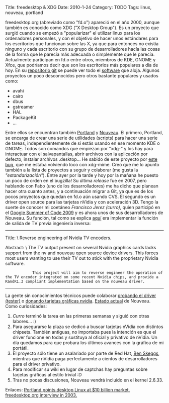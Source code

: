 Title: freedesktop & XDG
Date: 2010-1-24
Category: TODO
Tags: linux, nouveau, portland

freedesktop.org (abreviado como "fd.o") apareció en el año 2000, aunque también es conocido como XDG ("X Desktop Group"). Es un proyecto que
surgió cuando se empezó a "popularizar" el utilizar linux para los ordenadores personales, y con el objetivo de hacer unos estándares para
los escritorios que funcionan sobre las X, ya que para entonces no existía ninguno y cada escritorio con su grupo de desarrolladores hacía
las cosas de la forma que le parecía más adecuada o simplemente que le parecía. Actualmente participan en fd.o entre otros, miembros de KDE,
GNOME y Xfce, que podríamos decir que son los escritorios más populares a día de hoy. En su [repositorio git](http://cgit.freedesktop.org/)
se puede ver todo el [software](http://freedesktop.org/wiki/Software) que aloja. Algunos proyectos un poco desconocidos pero otros bastante
populares y usados como:

-   avahi
-   cairo
-   dbus
-   gstreamer
-   HAL
-   PackageKit
-   ...

Entre ellos se encuentran también [Portland](http://portland.freedesktop.org/wiki/) y [Nouveau](http://nouveau.freedesktop.org/). El
primero, Portland, se encarga de crear una serie de utilidades (scripts) para hacer una serie de tareas, independientemente de si estás
usando en ese momento KDE o GNOME. Todos son comandos que empiezan por "xdg-" y los hay para interactuar con el salvapantallas, abrir
archivos con la aplicación por defecto, instalar archivos .desktop... He sabido de este proyecto por [este
bug](http://bugs.freedesktop.org/show_bug.cgi?id=15828), que me estaba volviendo loco con xdg-mime. Creo que me lo apunto también a la lista
de proyectos a seguir y colaborar (me gusta la *"estandarización"*). Entre ayer por la tarde y hoy por la mañana he puesto un poco de orden
en el bugzilla! Su última *release* fue en 2007, pero hablando con Fabo (uno de los desarrolladores) me ha dicho que planean hacer otra
cuanto antes, y a continuación migrar a Git, ya que es de los pocos proyectos que quedan en fd.o aún usando CVS. El segundo es un driver
open source para las tarjetas nVidia y con aceleración 3D. Tengo la suerte de conocer mi coetáneo *Francisco Jerez (curro)*, quien participó
en el [Google Summer of Code 2009](http://code.google.com/soc) y es ahora unos de sus desarrolladores de Nouveau. Su función, tal como se
explica [aquí](http://socghop.appspot.com/gsoc/student_project/show/google/gsoc2009/xorg/t124025016929) era implementar la función de salida
de TV previa ingeniería inversa:

  ------------- ------------------------------------------------------------------------------------------------------------------------------------------------------------------------------------------------------------------------------
  Title: \      Reverse engineering of Nvidia TV encoders.   
                

  Abstract: \   The TV output present on several Nvidia graphics cards lacks support from the nv and nouveau open source device drivers. This forces most users wanting to use their TV out to stick with the proprietary Nvidia software.   
                  
                This project will aim to reverse engineer the operation of the TV encoder integrated on some recent Nvidia chips, and provide a RandR1.3 compliant implementation based on the nouveau driver.   
                
  ------------- ------------------------------------------------------------------------------------------------------------------------------------------------------------------------------------------------------------------------------

La gente sin conocimientos técnicos puede colaborar [probando el driver (tester)](http://nouveau.freedesktop.org/wiki/TestersWanted) o
[donando tarjetas gráficas nvidia](http://nouveau.freedesktop.org/wiki/HardwareDonations). [Estado
actual](http://nouveau.freedesktop.org/wiki/FeatureMatrix) de Nouveau. Como curiosidades:

1.  *Curro* terminó la tarea en las primeras semanas y siguió con otras labores... :)
2.  Para asegurarse la plaza se dedicó a buscar tarjetas nVidia con distintos chipsets. También antiguas, no importaba pues la intención es
    que el driver funcione en todas y sustituya al oficial y privativo de nVidia. Un día quedamos para que probara los últimos avances con
    la gráfica de mi portátil.
3.  El proyecto sólo tiene un asalariado por parte de Red Hat, [Ben Skeggs](http://skeggsb.livejournal.com/), mientras que nVidia paga
    perfectamente a cientos de desarrolladores para el driver privativo.
4.  Para modificar su wiki en lugar de captchas hay preguntas sobre tarjetas gráficas al estilo trivial :D
5.  Tras no pocas discusiones, Nouveau vendrá incluido en el kernel 2.6.33.

Enlaces: [Portland points desktop Linux at \$10 billion market.](http://desktoplinux.com/news/NS7435528984.html) [freedesktop.org interview
in 2003.](http://www.osnews.com/story/5215/The_Big_freedesktop_org_Interview) [](/content/freedesktop-xdg)
